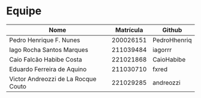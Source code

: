 # Equipe

| Nome                                | Matrícula | Github       |
| ----------------------------------- | --------- | ------------ |
| Pedro Henrique F. Nunes             | 200026151 | PedroHhenriq |
| Iago Rocha Santos Marques           | 211039484 | iagorrr      |
| Caio Falcão Habibe Costa            | 221021868 | CaioHabibe   |
| Eduardo Ferreira de Aquino          | 211030710 | fxred        |
| Victor Andreozzi de La Rocque Couto | 221029285 | andreozzi    |

